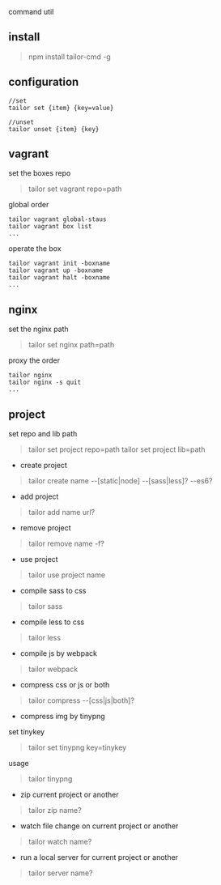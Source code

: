 command util

## install

> npm install tailor-cmd -g

## configuration

```
//set
tailor set {item} {key=value}

//unset
tailor unset {item} {key}
```

## vagrant

set the boxes repo

> tailor set vagrant repo=path

global order 

```
tailor vagrant global-staus
tailor vagrant box list
...
```

operate the box

```
tailor vagrant init -boxname
tailor vagrant up -boxname
tailor vagrant halt -boxname
...
```

## nginx

set the nginx path

> tailor set nginx path=path

proxy the order 

```
tailor nginx
tailor nginx -s quit
...
```

## project

set repo and lib path

> tailor set project repo=path
> tailor set project lib=path

* create project

> tailor create name --[static|node] --[sass|less]? --es6?

* add project

> tailor add name url?

* remove project

> tailor remove name -f?

* use project

> tailor use project name

* compile sass to css

> tailor sass

* compile less to css

> tailor less

* compile js by webpack

> tailor webpack

* compress css or js or both

> tailor compress --[css|js|both]?

* compress img by tinypng

set tinykey

> tailor set tinypng key=tinykey

usage

> tailor tinypng

* zip current project or another

> tailor zip name?

* watch file change on current project or another

> tailor watch name?

* run a local server for current project or another

> tailor server name?
